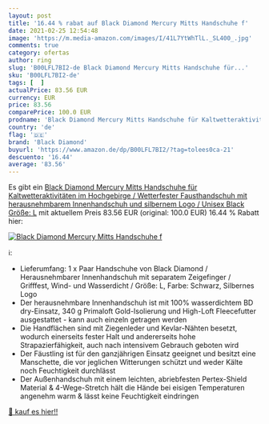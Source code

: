 ```yaml
---
layout: post
title: '16.44 % rabat auf Black Diamond Mercury Mitts Handschuhe f'
date: 2021-02-25 12:54:48
image: 'https://m.media-amazon.com/images/I/41L7YtWhTlL._SL400_.jpg'
comments: true
category: ofertas
author: ring
slug: 'B00LFL7BI2-de Black Diamond Mercury Mitts Handschuhe für...'
sku: 'B00LFL7BI2-de'
tags: [  ]
actualPrice: 83.56 EUR
currency: EUR
price: 83.56
comparePrice: 100.0 EUR
prodname: 'Black Diamond Mercury Mitts Handschuhe für Kaltwetteraktivitäten im Hochgebirge / Wetterfester Fausthandschuh mit herausnehmbarem Innenhandschuh und silbernem Logo / Unisex  Black  Größe: L'
country: 'de'
flag: '🇩🇪'
brand: 'Black Diamond'
buyurl: 'https://www.amazon.de/dp/B00LFL7BI2/?tag=tolees0ca-21'
descuento: '16.44'
average: '83.56'
---
```


Es gibt ein [Black Diamond Mercury Mitts Handschuhe für Kaltwetteraktivitäten im Hochgebirge / Wetterfester Fausthandschuh mit herausnehmbarem Innenhandschuh und silbernem Logo / Unisex  Black  Größe: L](https://www.amazon.de/dp/B00LFL7BI2/?tag=tolees0ca-21) mit aktuellem Preis 83.56 EUR (original: 100.0 EUR) 16.44 % Rabatt hier:

[![Black Diamond Mercury Mitts Handschuhe f](https://m.media-amazon.com/images/I/41L7YtWhTlL._SL400_.jpg)](https://www.amazon.de/dp/B00LFL7BI2/?tag=tolees0ca-21)

ℹ️:

- Lieferumfang: 1 x Paar Handschuhe von Black Diamond / Herausnehmbarer Innenhandschuh mit separatem Zeigefinger / Grifffest, Wind- und Wasserdicht / Größe: L, Farbe: Schwarz, Silbernes Logo
- Der herausnehmbare Innenhandschuh ist mit 100% wasserdichtem BD dry-Einsatz, 340 g Primaloft Gold-Isolierung und High-Loft Fleecefutter ausgestattet - kann auch einzeln getragen werden
- Die Handflächen sind mit Ziegenleder und Kevlar-Nähten besetzt, wodurch einerseits fester Halt und andererseits hohe Strapazierfähigkeit, auch nach intensivem Gebrauch geboten wird
- Der Fäustling ist für den ganzjährigen Einsatz geeignet und besitzt eine Manschette, die vor jeglichen Witterungen schützt und weder Kälte noch Feuchtigkeit durchlässt
- Der Außenhandschuh mit einem leichten, abriebfesten Pertex-Shield Material & 4-Wege-Stretch hält die Hände bei eisigen Temperaturen angenehm warm & lässt keine Feuchtigkeit eindringen

[🛒 kauf es hier!!](https://www.amazon.de/dp/B00LFL7BI2/?tag=tolees0ca-21)
